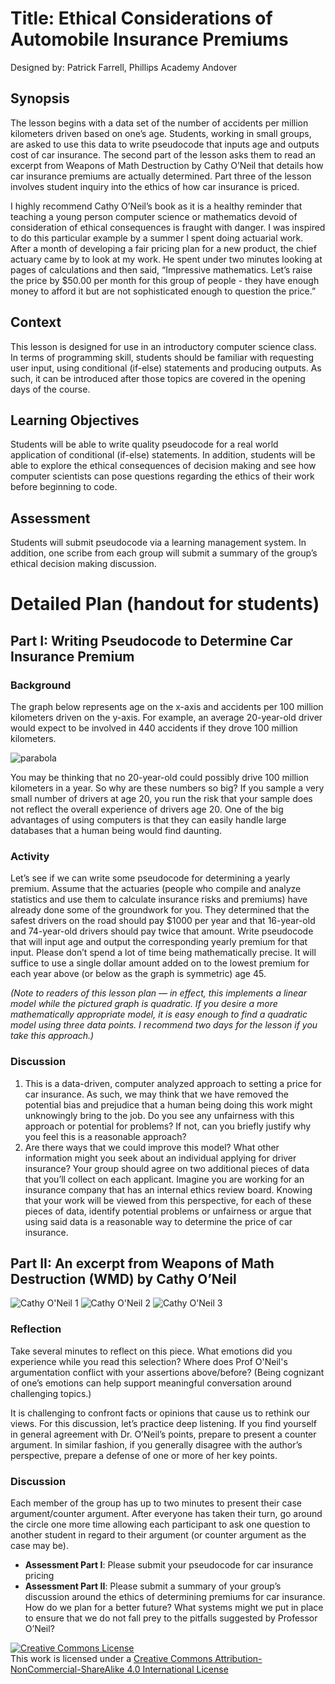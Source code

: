 # Title: Ethical Considerations of Automobile Insurance Premiums
Designed by: Patrick Farrell, Phillips Academy Andover

## Synopsis
The lesson begins with a data set of the number of accidents per million kilometers driven based on one’s age. Students, working in small groups, are asked to use this data to write pseudocode that inputs age and outputs cost of car insurance. The second part of the lesson asks them to read an excerpt from Weapons of Math Destruction by Cathy O’Neil that details how car insurance premiums are actually determined. Part three of the lesson involves student inquiry into the ethics of how car insurance is priced.

I highly recommend Cathy O’Neil’s book as it is a healthy reminder that teaching a young person computer science or mathematics devoid of consideration of ethical consequences is fraught with danger. I was inspired to do this particular example by a summer I spent doing actuarial work. After a month of developing a fair pricing plan for a new product, the chief actuary came by to look at my work. He spent under two minutes looking at pages of calculations and then said, “Impressive mathematics. Let’s raise the price by $50.00 per month for this group of people - they have enough money to afford it but are not sophisticated enough to question the price.”

## Context
This lesson is designed for use in an introductory computer science class. In terms of programming skill, students should be familiar with requesting user input, using conditional (if-else) statements and producing outputs. As such, it can be introduced after those topics are covered in the opening days of the course.

## Learning Objectives
Students will be able to write quality pseudocode for a real world application of conditional (if-else) statements. In addition, students will be able to explore the ethical consequences of decision making and see how computer scientists can pose questions regarding the ethics of their work before beginning to code.

## Assessment
Students will submit pseudocode via a learning management system. In addition, one scribe from each group will submit a summary of the group’s ethical decision making discussion.

# Detailed Plan (handout for students)

## Part I: Writing Pseudocode to Determine Car Insurance Premium

### Background
The graph below represents age on the x-axis and accidents per 100 million kilometers driven on the y-axis. For example, an average 20-year-old driver would expect to be involved in 440 accidents if they drove 100 million kilometers.

![parabola](images/image4.png)

You may be thinking that no 20-year-old could possibly drive 100 million kilometers in a year. So why are these numbers so big? If you sample a very small number of drivers at age 20, you run the risk that your sample does not reflect the overall experience of drivers age 20. One of the big advantages of using computers is that they can easily handle large databases that a human being would find daunting.

### Activity
Let’s see if we can write some pseudocode for determining a yearly premium. Assume that the actuaries (people who compile and analyze statistics and use them to calculate insurance risks and premiums) have already done some of the groundwork for you. They determined that the safest drivers on the road should pay $1000 per year and that 16-year-old and 74-year-old drivers should pay twice that amount. Write pseudocode that will input age and output the corresponding yearly premium for that input. Please don’t spend a lot of time being mathematically precise. It will suffice to use a single dollar amount added on to the lowest premium for each year above (or below as the graph is symmetric) age 45.

_(Note to readers of this lesson plan — in effect, this implements a linear model while the pictured graph is quadratic. If you desire a more mathematically appropriate model, it is easy enough to find a quadratic model using three data points. I recommend two days for the lesson if you take this approach.)_

### Discussion

1. This is a data-driven, computer analyzed approach to setting a price for car insurance. As such, we may think that we have removed the potential bias and prejudice that a human being doing this work might unknowingly bring to the job. Do you see any unfairness with this approach or potential for problems? If not, can you briefly justify why you feel this is a reasonable approach?
2. Are there ways that we could improve this model? What other information might you seek about an individual applying for driver insurance? Your group should agree on two additional pieces of data that you’ll collect on each applicant. Imagine you are working for an insurance company that has an internal ethics review board. Knowing that your work will be viewed from this perspective, for each of these pieces of data, identify potential problems or unfairness or argue that using said data is a reasonable way to determine the price of car insurance.

## Part II: An excerpt from Weapons of Math Destruction (WMD) by Cathy O’Neil

![Cathy O'Neil 1](images/image2.png)
![Cathy O'Neil 2](images/image3.png)
![Cathy O'Neil 3](images/image1.png)

### Reflection
Take several minutes to reflect on this piece. What emotions did you experience while you read this selection? Where does Prof O'Neil's argumentation conflict with your assertions above/before? (Being cognizant of one’s emotions can help support meaningful conversation around challenging topics.)

It is challenging to confront facts or opinions that cause us to rethink our views. For this discussion, let’s practice deep listening. If you find yourself in general agreement with Dr. O’Neil’s points, prepare to present a counter argument. In similar fashion, if you generally disagree with the author’s perspective, prepare a defense of one or more of her key points.

### Discussion
Each member of the group has up to two minutes to present their case argument/counter argument. After everyone has taken their turn, go around the circle one more time allowing each participant to ask one question to another student in regard to their argument (or counter argument as the case may be).

* **Assessment Part I**: Please submit your pseudocode for car insurance pricing
* **Assessment Part II**: Please submit a summary of your group’s discussion around the ethics of determining premiums for car insurance. How do we plan for a better future? What systems might we put in place to ensure that we do not fall prey to the pitfalls suggested by Professor O’Neil?

<a rel="license" href="http://creativecommons.org/licenses/by-nc-sa/4.0/"><img alt="Creative Commons License" style="border-width:0" src="https://i.creativecommons.org/l/by-nc-sa/4.0/80x15.png" /></a><br />This work is licensed under a <a rel="license" href="http://creativecommons.org/licenses/by-nc-sa/4.0/">Creative Commons Attribution-NonCommercial-ShareAlike 4.0 International License</a>
